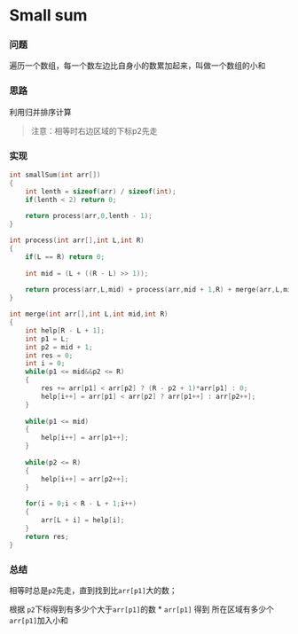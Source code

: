 # Small sum

### 问题

遍历一个数组，每一个数左边比自身小的数累加起来，叫做一个数组的小和

### 思路

利用归并排序计算

> 注意：相等时右边区域的下标p2先走

### 实现

```C++
int smallSum(int arr[])
{
    int lenth = sizeof(arr) / sizeof(int);
    if(lenth < 2) return 0;
    
    return process(arr,0,lenth - 1);
}

int process(int arr[],int L,int R)
{
    if(L == R) return 0;
    
    int mid = (L + ((R - L) >> 1));
    
    return process(arr,L,mid) + process(arr,mid + 1,R) + merge(arr,L,mid,R);
}

int merge(int arr[],int L,int mid,int R)
{
    int help[R - L + 1];
    int p1 = L;
    int p2 = mid + 1;
    int res = 0;
    int i = 0;
    while(p1 <= mid&&p2 <= R)
    {
        res += arr[p1] < arr[p2] ? (R - p2 + 1)*arr[p1] : 0;
        help[i++] = arr[p1] < arr[p2] ? arr[p1++] : arr[p2++];
    }
    
    while(p1 <= mid)
    {
        help[i++] = arr[p1++];
    }
    
    while(p2 <= R)
    {
        help[i++] = arr[p2++];
    }
    
    for(i = 0;i < R - L + 1;i++)
    {
        arr[L + i] = help[i];
    }
    return res;
}
```

### 总结

相等时总是`p2`先走，直到找到比`arr[p1]`大的数；

根据 `p2`下标得到有多少个大于`arr[p1]`的数 * `arr[p1]` 得到 所在区域有多少个`arr[p1]`加入小和
